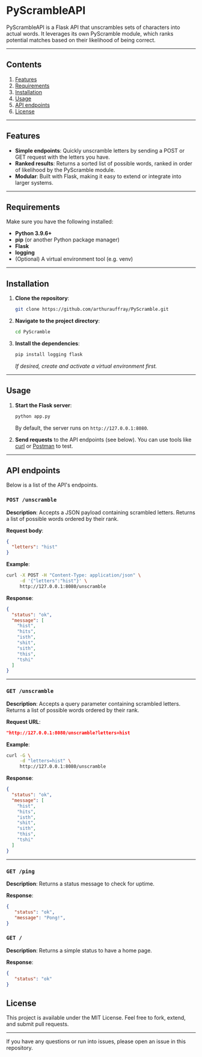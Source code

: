 # PyScrambleAPI

PyScrambleAPI is a Flask API that unscrambles sets of characters into actual words.
It leverages its own PyScramble module, which ranks potential matches based on their likelihood of being correct.

---

## Contents

1. [Features](#features)  
2. [Requirements](#requirements)  
3. [Installation](#installation)  
4. [Usage](#usage)  
5. [API endpoints](#api-endpoints)  
6. [License](#license)

---

## Features

- **Simple endpoints**: Quickly unscramble letters by sending a POST or GET request with the letters you have.
- **Ranked results**: Returns a sorted list of possible words, ranked in order of likelihood by the PyScramble module.
- **Modular**: Built with Flask, making it easy to extend or integrate into larger systems.

---

## Requirements

Make sure you have the following installed:
- **Python 3.9.6+**
- **pip** (or another Python package manager)
- **Flask**
- **logging** 
- (Optional) A virtual environment tool (e.g. venv)

---

## Installation

1. **Clone the repository**:
   ```bash
   git clone https://github.com/arthurauffray/PyScramble.git
   ```
2. **Navigate to the project directory**:
   ```bash
   cd PyScramble
   ```
3. **Install the dependencies**:
   ```bash
   pip install logging flask
   ```
   *If desired, create and activate a virtual environment first.*

---

## Usage

1. **Start the Flask server**:
   ```bash
   python app.py
   ```
   By default, the server runs on `http://127.0.0.1:8080`.

2. **Send requests** to the API endpoints (see below). You can use tools like [curl](https://curl.se/) or [Postman](https://www.postman.com/) to test.

---

## API endpoints

Below is a list of the API's endpoints.

### `POST /unscramble`

**Description**: Accepts a JSON payload containing scrambled letters. Returns a list of possible words ordered by their rank.

**Request body**:
```json
{
  "letters": "hist"
}
```

**Example**:
```bash
curl -X POST -H "Content-Type: application/json" \
     -d '{"letters":"hist"}' \
     http://127.0.0.1:8080/unscramble
```

**Response**:
```json
{
  "status": "ok", 
  "message": [
    "hist", 
    "hits", 
    "isth", 
    "shit", 
    "sith", 
    "this", 
    "tshi"
  ]
}
```

---


### `GET /unscramble`

**Description**: Accepts a query parameter containing scrambled letters. Returns a list of possible words ordered by their rank.

**Request URL**:
```json
"http://127.0.0.1:8080/unscramble?letters=hist
```

**Example**:
```bash
curl -G \
     -d "letters=hist" \
     http://127.0.0.1:8080/unscramble
```

**Response**:
```json
{
  "status": "ok", 
  "message": [
    "hist", 
    "hits", 
    "isth", 
    "shit", 
    "sith", 
    "this", 
    "tshi"
  ]
}
```

---

### `GET /ping`

**Description**: Returns a status message to check for uptime.

**Response**:
```json
{
   "status": "ok",
   "message": "Pong!",
}
```

### `GET /`

**Description**: Returns a simple status to have a home page.

**Response**:
```json
{
   "status": "ok"
}
```

## License

This project is available under the MIT License. Feel free to fork, extend, and submit pull requests.

---

If you have any questions or run into issues, please open an issue in this repository.
